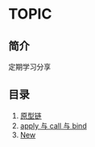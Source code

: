 
# TOPIC

## 简介
定期学习分享

## 目录

1. [原型链](/article/js-basics)
2. [apply 与 call 与 bind](https://github.com/Programmer-girl/study_test/tree/master/src/Call、apply、bind)
3. [New](https://github.com/Programmer-girl/study_test/tree/master/src/New)
